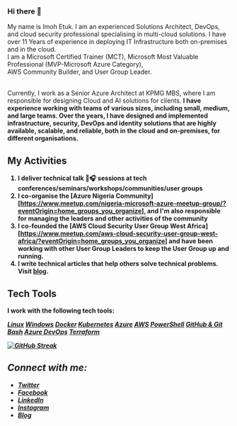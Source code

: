 ### Hi there 👋

My name is Imoh Etuk. I am an experienced Solutions Architect, DevOps, and cloud security professional specialising in multi-cloud solutions. I have over 11 Years of experience in deploying IT Infrastructure both on-premises and in the cloud.  <br>I am a Microsoft Certified Trainer (MCT), Microsoft Most Valuable Professional (MVP-Microsoft Azure Category), <br> AWS Community Builder, and User Group Leader. <p> <br>Currently, I work as a Senior Azure Architect at KPMG MBS, where I am responsible for designing Cloud and AI solutions for clients. <b> 
I have experience working with teams of various sizes, including small, medium, and large teams. Over the years, I have designed and implemented infrastructure, security, DevOps and identity solutions that are highly available, scalable, and reliable, both in the cloud and on-premises, for different organisations.
## My Activities
1. I deliver technical talk 🎤🎧 sessions at tech conferences/seminars/workshops/communities/user groups
2. I co-organise the [Azure Nigeria Community][https://www.meetup.com/nigeria-microsoft-azure-meetup-group/?eventOrigin=home_groups_you_organize], and I'm also responsible for managing the leaders and other activities of the community
3. I co-founded the [AWS Cloud Security User Group West Africa] [https://www.meetup.com/aws-cloud-security-user-group-west-africa/?eventOrigin=home_groups_you_organize] and have been working with other User Group Leaders to keep the User Group up and running.
4.  I write technical articles that help others solve technical problems. Visit [blog](https://techdirectarchive.com/author/iamrealimoh1/).

## Tech Tools
<p>I work with the following tech tools:</p>
<p align="left"><a class="btn btn-danger" href="https://www.linux.org/">
 <i class="fa fa-linux" aria-hidden="true">Linux</a>
  
<a class="btn btn-default btn-success" href="https://www.microsoft.com/en-us/windows?r=1">
  <i class="fa fa-windows"></i> Windows</a>
  
   <a class="btn btn-default btn-success" href="https://www.docker.com/">
  <i class="fa fa-docker"></i> Docker</a>
  
  <a class="btn btn-default btn-success" href="https://kubernetes.io/">
  <i class="fa fa-kubernetes"></i> Kubernetes</a>
  
  <a class="btn btn-default btn-success" href="https://azure.microsoft.com/en-us/free/search/?&ef_id=Cj0KCQjw4omaBhDqARIsADXULuXPVlV7BLUdtYzth-7OiigSrDC79hCQRK4g7EBXfmBJt1Y6jC2MUysaAr7hEALw_wcB:G:s&OCID=AIDcmmfdukp5kz_SEM_Cj0KCQjw4omaBhDqARIsADXULuXPVlV7BLUdtYzth-7OiigSrDC79hCQRK4g7EBXfmBJt1Y6jC2MUysaAr7hEALw_wcB:G:s&gclid=Cj0KCQjw4omaBhDqARIsADXULuXPVlV7BLUdtYzth-7OiigSrDC79hCQRK4g7EBXfmBJt1Y6jC2MUysaAr7hEALw_wcB">
  <i class="fa fa-azure"></i> Azure</a>
 
  <a class="btn btn-default btn-success" href="https://aws.amazon.com/free/?trk=73c6744c-29f5-4966-bdc7-8599174c182d&sc_channel=ps&s_kwcid=AL!4422!3!444219541634!e!!g!!aws&ef_id=Cj0KCQjw4omaBhDqARIsADXULuWnw2aoCLiy9n2qMmuM_91Q6WpF6t4Da1UjbB_qE-rYRhhfTOgROZoaApu5EALw_wcB:G:s&s_kwcid=AL!4422!3!444219541634!e!!g!!aws">
  <i class="fa fa-aws"></i> AWS</a>
  
   <a class="btn btn-default btn-success" href="https://kubernetes.io/">
  <i class="fa fa-poweshell"></i> PowerShell</a>
  
  <a class="btn btn-default btn-success" href="https://docs.github.com/en/get-started/using-git/about-git">
  <i class="fa fa-poweshell"></i> GitHub & Git</a>
  
   <a class="btn btn-default btn-success" href="https://en.wikipedia.org/wiki/Bash_(Unix_shell)">
  <i class="fa fa-bash"></i>Bash</a>

   <a class="btn btn-default btn-success" href="https://learn.microsoft.com/en-us/azure/devops/user-guide/what-is-azure-devops?view=azure-devops">
  <i class="fa fa-bash"></i>Azure DevOps</a>
 
   <a class="btn btn-default btn-success" href="https://terraform.io/">
  <i class="fa fa-terraform"></i> Terraform</a>
</p>

[![GitHub Streak](https://streak-stats.demolab.com?user=imohweb&theme=radical)](https://git.io/streak-stats)

## Connect with me:
* [Twitter](https://twitter.com/iamrealimoh)
* [Facebook](https://facebook.com/iamrealimoh)
* [LinkedIn](https://www.linkedin.com/in/etukimoh/)
* [Instagram](https://instagram.com/imohweb)
* [Blog](https://imohweb.cloud)

  

